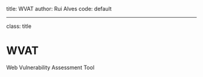 title: WVAT
author: Rui Alves
code: default

---
class: title

# WVAT

Web Vulnerability Assessment Tool
